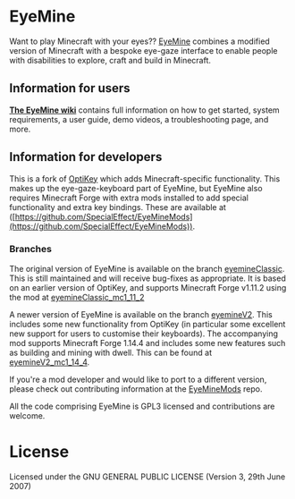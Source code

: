 # EyeMine

Want to play Minecraft with your eyes?? [EyeMine](https://github.com/SpecialEffect/EyeMine) combines a modified version of Minecraft with a bespoke eye-gaze interface to enable people with disabilities to explore, craft and build in Minecraft. 

## Information for users

[**The EyeMine wiki**](https://github.com/SpecialEffect/EyeMine/wiki) contains full information on how to get started, system requirements, a user guide, demo videos, a troubleshooting page, and more.

## Information for developers

This is a fork of [OptiKey](https://github.com/OptiKey/OptiKey/wiki) which adds Minecraft-specific functionality. This makes up the eye-gaze-keyboard part of EyeMine, but EyeMine also requires Minecraft Forge with extra mods installed to add special functionality and extra key bindings. These are available at ([https://github.com/SpecialEffect/EyeMineMods](https://github.com/SpecialEffect/EyeMineMods)).

### Branches

The original version of EyeMine is available on the branch [eyemineClassic](https://github.com/SpecialEffect/EyeMine/tree/eyemineClassic). This is still maintained and will receive bug-fixes as appropriate. It is based on an earlier version of OptiKey, and supports Minecraft Forge v1.11.2 using the mod at [eyemineClassic_mc1_11_2](https://github.com/SpecialEffect/EyeMineMods/tree/eyemineClassic_mc1_11_2)

A newer version of EyeMine is available on the branch [eyemineV2](https://github.com/SpecialEffect/EyeMine/tree/eyemineV2). This includes some new functionality from OptiKey (in particular some excellent new support for users to customise their keyboards). The accompanying mod supports Minecraft Forge 1.14.4 and includes some new features such as building and mining with dwell. This can be found at [eyemineV2_mc1_14_4](https://github.com/SpecialEffect/EyeMineMods/tree/eyemineV2_mc1_14_4).

If you're a mod developer and would like to port to a different version, please check out contributing information at the [EyeMineMods](https://github.com/SpecialEffect/EyeMineMods) repo.

All the code comprising EyeMine is GPL3 licensed and contributions are welcome.

# License

Licensed under the GNU GENERAL PUBLIC LICENSE (Version 3, 29th June 2007)
